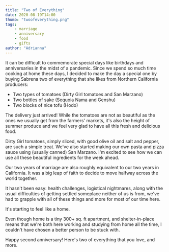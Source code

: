 ```yaml
---
title: "Two of Everything"
date: 2020-08-19T14:00
thumb: "twoofeverything.png"
tags: 
    - marriage
    - anniversary
    - food
    - gifts
author: "Adrianna"
---
```

It can be difficult to commemorate special days like birthdays and anniversaries in the midst of a pandemic. Since we spend so much time cooking at home these days, I decided to make the day a special one by buying Sabrena two of everything that she likes from Northern California producers:

* Two types of tomatoes (Dirty Girl tomatoes and San Marzano)
* Two bottles of sake (Sequoia Nama and Genshu)
* Two blocks of nice tofu (Hodo)

The delivery just arrived! While the tomatoes are not as beautiful as the ones we usually get from the farmers' markets, it's also the height of summer produce and we feel very glad to have all this fresh and delicious food.

Dirty Girl tomatoes, simply sliced, with good olive oil and salt and pepper, are such a simple treat. We've also started making our own pasta and pizza sauce using (usually canned) San Marzano. I'm excited to see how we can use all these beautiful ingredients for the week ahead.

Our two years of marriage are also roughly equivalent to our two years in California. It was a big leap of faith to decide to move halfway across the world together.

It hasn't been easy: health challenges, logistical nightmares, along with the usual difficulties of getting settled someplace neither of us is from, we've had to grapple with all of these things and more for most of our time here.

It's starting to feel like a home.

Even though home is a tiny 300+ sq. ft apartment, and shelter-in-place means that we're both here working and studying from home all the time, I couldn't have chosen a better person to be stuck with.

Happy second anniversary! Here's two of everything that you love, and more.